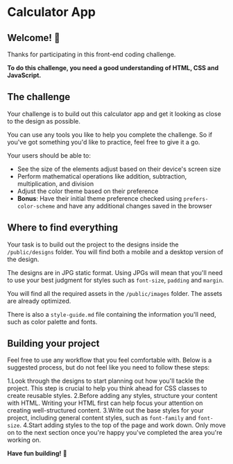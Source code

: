# Calculator App

## Welcome! 👋

Thanks for participating in this front-end coding challenge.

**To do this challenge, you need a good understanding of HTML, CSS and JavaScript.**

## The challenge

Your challenge is to build out this calculator app and get it looking as close to the design as possible.

You can use any tools you like to help you complete the challenge. So if you've got something you'd like to practice, feel free to give it a go.

Your users should be able to:

- See the size of the elements adjust based on their device's screen size
- Perform mathematical operations like addition, subtraction, multiplication, and division
- Adjust the color theme based on their preference
- **Bonus**: Have their initial theme preference checked using `prefers-color-scheme` and have any additional changes saved in the browser

## Where to find everything

Your task is to build out the project to the designs inside the `/public/designs` folder. You will find both a mobile and a desktop version of the design. 

The designs are in JPG static format. Using JPGs will mean that you'll need to use your best judgment for styles such as `font-size`, `padding` and `margin`.

You will find all the required assets in the `/public/images` folder. The assets are already optimized.

There is also a `style-guide.md` file containing the information you'll need, such as color palette and fonts.

## Building your project

Feel free to use any workflow that you feel comfortable with. Below is a suggested process, but do not feel like you need to follow these steps:

1.Look through the designs to start planning out how you'll tackle the project. This step is crucial to help you think ahead for CSS classes to create reusable styles.
2.Before adding any styles, structure your content with HTML. Writing your HTML first can help focus your attention on creating well-structured content.
3.Write out the base styles for your project, including general content styles, such as `font-family` and `font-size`.
4.Start adding styles to the top of the page and work down. Only move on to the next section once you're happy you've completed the area you're working on.

**Have fun building!** 🚀
